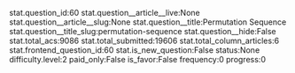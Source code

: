 stat.question_id:60
stat.question__article__live:None
stat.question__article__slug:None
stat.question__title:Permutation Sequence
stat.question__title_slug:permutation-sequence
stat.question__hide:False
stat.total_acs:9086
stat.total_submitted:19606
stat.total_column_articles:6
stat.frontend_question_id:60
stat.is_new_question:False
status:None
difficulty.level:2
paid_only:False
is_favor:False
frequency:0
progress:0
